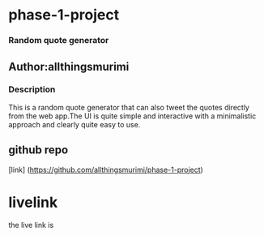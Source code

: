 # phase-1-project

### Random quote generator

## Author:allthingsmurimi

### Description
This is a random quote generator that can also tweet the quotes directly from the web app.The UI is quite simple and interactive with a minimalistic approach and clearly quite easy to use.

## github repo
[link] (https://github.com/allthingsmurimi/phase-1-project)

# livelink
the live link is 